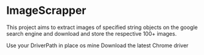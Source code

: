 # ImageScrapper
This project aims to extract images of specified string objects on the google search engine and download and store the respective 100+ images.

Use your DriverPath in place os mine
Download the latest Chrome driver 
